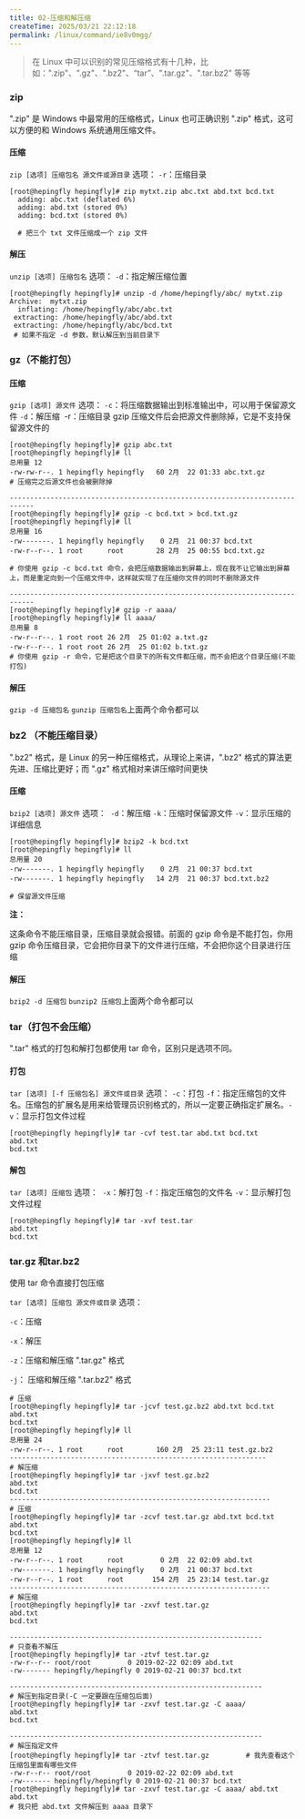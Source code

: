 ```yaml
---
title: 02-压缩和解压缩
createTime: 2025/03/21 22:12:18
permalink: /linux/command/ie8v0mgg/
---
```



> 在 Linux 中可以识别的常见压缩格式有十几种，比如：".zip"、".gz"、".bz2"、“tar”、".tar.gz"、".tar.bz2" 等等

### zip

".zip" 是 Windows 中最常用的压缩格式，Linux 也可正确识别 ".zip" 格式，这可以方便的和 Windows 系统通用压缩文件。

#### 压缩

​`zip [选项] 压缩包名 源文件或源目录`​
选项：
​ `-r`​：压缩目录

```
[root@hepingfly hepingfly]# zip mytxt.zip abc.txt abd.txt bcd.txt 
  adding: abc.txt (deflated 6%)
  adding: abd.txt (stored 0%)
  adding: bcd.txt (stored 0%)
  
  # 把三个 txt 文件压缩成一个 zip 文件
```

#### **解压**

​`unzip [选项] 压缩包名`​
选项：
​ `-d`​：指定解压缩位置

```
[root@hepingfly hepingfly]# unzip -d /home/hepingfly/abc/ mytxt.zip 
Archive:  mytxt.zip
  inflating: /home/hepingfly/abc/abc.txt 
 extracting: /home/hepingfly/abc/abd.txt 
 extracting: /home/hepingfly/abc/bcd.txt 
 # 如果不指定 -d 参数，默认解压到当前目录下
```

### gz（不能打包）

#### **压缩**

​`gzip [选项] 源文件`​
选项：
​ `-c`​：将压缩数据输出到标准输出中，可以用于保留源文件
​ `-d`​：解压缩
​ -r：压缩目录
gzip 压缩文件后会把源文件删除掉，它是不支持保留源文件的

```
[root@hepingfly hepingfly]# gzip abc.txt 
[root@hepingfly hepingfly]# ll
总用量 12
-rw-rw-r--. 1 hepingfly hepingfly   60 2月  22 01:33 abc.txt.gz
# 压缩完之后源文件也会被删除掉

----------------------------------------------------------------------------
[root@hepingfly hepingfly]# gzip -c bcd.txt > bcd.txt.gz
[root@hepingfly hepingfly]# ll
总用量 16
-rw-------. 1 hepingfly hepingfly    0 2月  21 00:37 bcd.txt
-rw-r--r--. 1 root      root        28 2月  25 00:55 bcd.txt.gz

# 你使用 gzip -c bcd.txt 命令，会把压缩数据输出到屏幕上，现在我不让它输出到屏幕上，而是重定向到一个压缩文件中，这样就实现了在压缩你文件的同时不删除源文件

----------------------------------------------------------------------------
[root@hepingfly hepingfly]# gzip -r aaaa/
[root@hepingfly hepingfly]# ll aaaa/
总用量 8
-rw-r--r--. 1 root root 26 2月  25 01:02 a.txt.gz
-rw-r--r--. 1 root root 26 2月  25 01:02 b.txt.gz
# 你使用 gzip -r 命令，它是把这个目录下的所有文件都压缩，而不会把这个目录压缩(不能打包)
```

#### **解压**

​`gzip -d 压缩包名`​
`gunzip 压缩包名`​
上面两个命令都可以

### bz2 （不能压缩目录）

".bz2" 格式，是 Linux 的另一种压缩格式，从理论上来讲，".bz2" 格式的算法更先进、压缩比更好；而 ".gz" 格式相对来讲压缩时间更快

#### **压缩**

​`bzip2 [选项] 源文件`​
选项：
​ `-d`​：解压缩
​ `-k`​：压缩时保留源文件
​ `-v`​：显示压缩的详细信息

```
[root@hepingfly hepingfly]# bzip2 -k bcd.txt 
[root@hepingfly hepingfly]# ll
总用量 20
-rw-------. 1 hepingfly hepingfly    0 2月  21 00:37 bcd.txt
-rw-------. 1 hepingfly hepingfly   14 2月  21 00:37 bcd.txt.bz2

# 保留源文件压缩
```

**注：**

这条命令不能压缩目录，压缩目录就会报错。前面的 gzip 命令是不能打包，你用 gzip 命令压缩目录，它会把你目录下的文件进行压缩，不会把你这个目录进行压缩

#### **解压**

​`bzip2 -d 压缩包`​
`bunzip2 压缩包`​
上面两个命令都可以

### tar（打包不会压缩）

".tar" 格式的打包和解打包都使用 tar 命令，区别只是选项不同。

#### **打包**

​`tar [选项] [-f 压缩包名] 源文件或目录`​
选项：
​ `-c`​：打包
​ `-f`​：指定压缩包的文件名。压缩包的扩展名是用来给管理员识别格式的，所以一定要正确指定扩展名。
​ `-v`​：显示打包文件过程

```
[root@hepingfly hepingfly]# tar -cvf test.tar abd.txt bcd.txt 
abd.txt
bcd.txt
```

#### **解包**

​`tar [选项] 压缩包`​
选项：
​ `-x`​：解打包
​ `-f`​：指定压缩包的文件名
​ `-v`​：显示解打包文件过程

```
[root@hepingfly hepingfly]# tar -xvf test.tar 
abd.txt
bcd.txt
```

### tar.gz 和tar.bz2

使用 tar 命令直接打包压缩

​`tar [选项] 压缩包 源文件或目录`​
选项：

​`-c`​：压缩

​`-x`​：解压

​`-z`​：压缩和解压缩 ".tar.gz" 格式

​`-j`​： 压缩和解压缩 ".tar.bz2" 格式

```
# 压缩
[root@hepingfly hepingfly]# tar -jcvf test.gz.bz2 abd.txt bcd.txt 
abd.txt
bcd.txt
[root@hepingfly hepingfly]# ll
总用量 24
-rw-r--r--. 1 root      root        160 2月  25 23:11 test.gz.bz2
---------------------------------------------------------------
# 解压缩
[root@hepingfly hepingfly]# tar -jxvf test.gz.bz2 
abd.txt
bcd.txt
----------------------------------------------------------------
# 压缩
[root@hepingfly hepingfly]# tar -zcvf test.tar.gz abd.txt bcd.txt 
abd.txt
bcd.txt
[root@hepingfly hepingfly]# ll
总用量 12
-rw-r--r--. 1 root      root         0 2月  22 02:09 abd.txt
-rw-------. 1 hepingfly hepingfly    0 2月  21 00:37 bcd.txt
-rw-r--r--. 1 root      root       154 2月  25 23:14 test.tar.gz
----------------------------------------------------------------
# 解压缩
[root@hepingfly hepingfly]# tar -zxvf test.tar.gz 
abd.txt
bcd.txt

--------------------------------------------------------------
# 只查看不解压
[root@hepingfly hepingfly]# tar -ztvf test.tar.gz 
-rw-r--r-- root/root         0 2019-02-22 02:09 abd.txt
-rw------- hepingfly/hepingfly 0 2019-02-21 00:37 bcd.txt

--------------------------------------------------------------
# 解压到指定目录(-C 一定要跟在压缩包后面)
[root@hepingfly hepingfly]# tar -zxvf test.tar.gz -C aaaa/
abd.txt
bcd.txt

--------------------------------------------------------------
# 解压指定文件
[root@hepingfly hepingfly]# tar -ztvf test.tar.gz         # 我先查看这个压缩包里面有哪些文件
-rw-r--r-- root/root         0 2019-02-22 02:09 abd.txt
-rw------- hepingfly/hepingfly 0 2019-02-21 00:37 bcd.txt
[root@hepingfly hepingfly]# tar -zxvf test.tar.gz -C aaaa/ abd.txt 
abd.txt
# 我只把 abd.txt 文件解压到 aaaa 目录下
```

